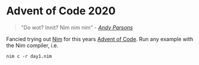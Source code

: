 # Advent of Code 2020

> "Do wot? Innit? Nim nim nim" - [*Andy Parsons*](https://youtu.be/jnk3ISeWZ3w?t=46)

Fancied trying out [Nim](https://nim-lang.org) for this years [Advent of Code](https://adventofcode.com/2020).  Run any example with the Nim compiler, i.e.

```
nim c -r day1.nim
```
